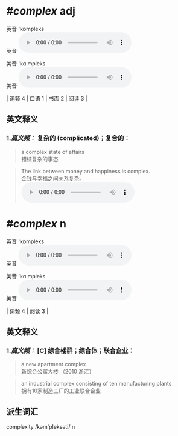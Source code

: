 # ***\#complex*** adj
英音 'kɒmpleks  
英音
<audio src="./media/complex-B.aac" controls="controls"></audio>

美音 'kɑːmpleks  
美音
<audio src="./media/complex.aac" controls="controls"></audio>



| 词频 4 | 口语 1 | 书面 2 | 阅读 3 |  

英文释义
---
### 1.*高义频：* **复杂的 (complicated)；复合的：**  

 > a complex state of affairs   
 > 错综复杂的事态    

 > The link between money and happiness is complex.   
 > 金钱与幸福之间关系复杂。    
<audio src="./media/1-complex.aac" controls="controls"></audio>


# ***\#complex*** n
英音 'kɒmpleks  
英音
<audio src="./media/complex-B.aac" controls="controls"></audio>

美音 'kɑːmpleks  
美音
<audio src="./media/complex.aac" controls="controls"></audio>



| 词频 4 | 阅读 3 |  

英文释义
---
### 1.*高义频：* **[C] 综合楼群；综合体；联合企业：**  

 > a new apartment complex   
 > 新综合公寓大楼  （2010 浙江）  

 > an industrial complex consisting of ten manufacturing plants   
 > 拥有10家制造工厂的工业联合企业    


派生词汇
---
complexity /kəm'pleksəti/ n   

